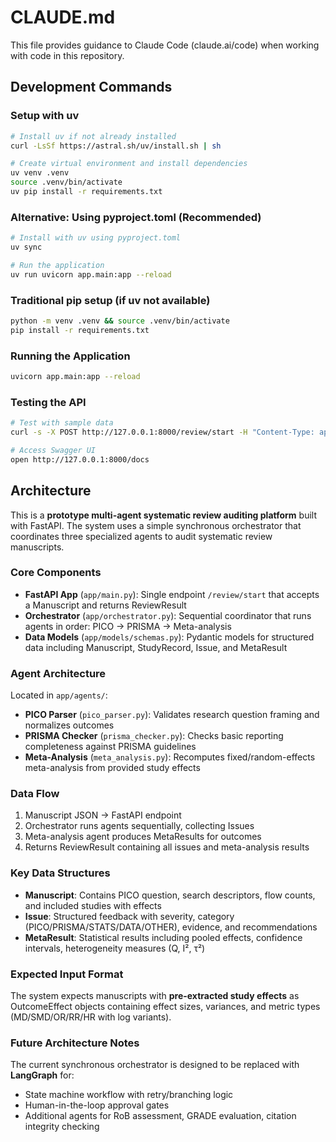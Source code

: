 # CLAUDE.md

This file provides guidance to Claude Code (claude.ai/code) when working with code in this repository.

## Development Commands

### Setup with uv
```bash
# Install uv if not already installed
curl -LsSf https://astral.sh/uv/install.sh | sh

# Create virtual environment and install dependencies
uv venv .venv
source .venv/bin/activate
uv pip install -r requirements.txt
```

### Alternative: Using pyproject.toml (Recommended)
```bash
# Install with uv using pyproject.toml
uv sync

# Run the application
uv run uvicorn app.main:app --reload
```

### Traditional pip setup (if uv not available)
```bash
python -m venv .venv && source .venv/bin/activate
pip install -r requirements.txt
```

### Running the Application
```bash
uvicorn app.main:app --reload
```

### Testing the API
```bash
# Test with sample data
curl -s -X POST http://127.0.0.1:8000/review/start -H "Content-Type: application/json" -d @tests/sample_manuscript.json | jq

# Access Swagger UI
open http://127.0.0.1:8000/docs
```

## Architecture

This is a **prototype multi-agent systematic review auditing platform** built with FastAPI. The system uses a simple synchronous orchestrator that coordinates three specialized agents to audit systematic review manuscripts.

### Core Components

- **FastAPI App** (`app/main.py`): Single endpoint `/review/start` that accepts a Manuscript and returns ReviewResult
- **Orchestrator** (`app/orchestrator.py`): Sequential coordinator that runs agents in order: PICO → PRISMA → Meta-analysis
- **Data Models** (`app/models/schemas.py`): Pydantic models for structured data including Manuscript, StudyRecord, Issue, and MetaResult

### Agent Architecture

Located in `app/agents/`:
- **PICO Parser** (`pico_parser.py`): Validates research question framing and normalizes outcomes
- **PRISMA Checker** (`prisma_checker.py`): Checks basic reporting completeness against PRISMA guidelines
- **Meta-Analysis** (`meta_analysis.py`): Recomputes fixed/random-effects meta-analysis from provided study effects

### Data Flow

1. Manuscript JSON → FastAPI endpoint
2. Orchestrator runs agents sequentially, collecting Issues
3. Meta-analysis agent produces MetaResults for outcomes
4. Returns ReviewResult containing all issues and meta-analysis results

### Key Data Structures

- **Manuscript**: Contains PICO question, search descriptors, flow counts, and included studies with effects
- **Issue**: Structured feedback with severity, category (PICO/PRISMA/STATS/DATA/OTHER), evidence, and recommendations
- **MetaResult**: Statistical results including pooled effects, confidence intervals, heterogeneity measures (Q, I², τ²)

### Expected Input Format

The system expects manuscripts with **pre-extracted study effects** as OutcomeEffect objects containing effect sizes, variances, and metric types (MD/SMD/OR/RR/HR with log variants).

### Future Architecture Notes

The current synchronous orchestrator is designed to be replaced with **LangGraph** for:
- State machine workflow with retry/branching logic
- Human-in-the-loop approval gates  
- Additional agents for RoB assessment, GRADE evaluation, citation integrity checking